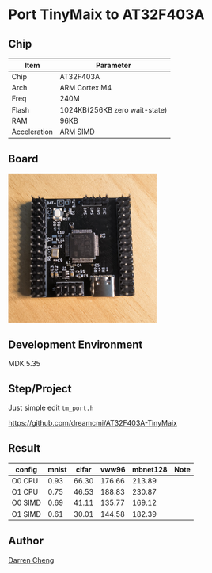 # Port TinyMaix to AT32F403A

## Chip

| Item         | Parameter                     |
| ------------ | ----------------------------- |
| Chip         | AT32F403A                     |
| Arch         | ARM Cortex M4                 |
| Freq         | 240M                          |
| Flash        | 1024KB(256KB zero wait-state) |
| RAM          | 96KB                          |
| Acceleration | ARM SIMD                      |

## Board 

<a href="assets/AT32F403A.jpg"><img width=300 src="assets/AT32F403A.jpg"/></a>

## Development Environment

MDK 5.35

## Step/Project

Just simple edit `tm_port.h`

https://github.com/dreamcmi/AT32F403A-TinyMaix

## Result

| config  | mnist | cifar | vww96  | mbnet128 | Note |
| ------- | ----- | ----- | ------ | -------- | ---- |
| O0 CPU  | 0.93  | 66.30 | 176.66 | 213.89   |      |
| O1 CPU  | 0.75  | 46.53 | 188.83 | 230.87   |      |
| O0 SIMD | 0.69  | 41.11 | 135.77 | 169.12   |      |
| O1 SIMD | 0.61  | 30.01 | 144.58 | 182.39   |      |


## Author

[Darren Cheng](https://github.com/dreamcmi) 



